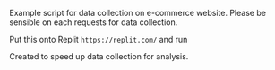 Example script for data collection on e-commerce website. Please be sensible on each requests for data collection.

Put this onto Replit `https://replit.com/` and run

Created to speed up data collection for analysis.
